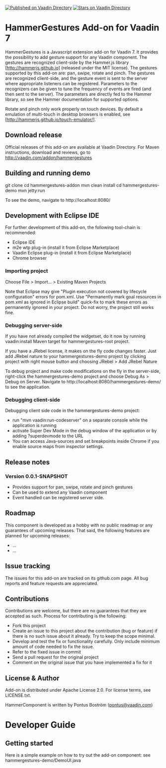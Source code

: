 [![Published on Vaadin  Directory](https://img.shields.io/badge/Vaadin%20Directory-published-00b4f0.svg)](https://vaadin.com/directory/component/hammergestures-add-on)
[![Stars on Vaadin Directory](https://img.shields.io/vaadin-directory/star/hammergestures-add-on.svg)](https://vaadin.com/directory/component/hammergestures-add-on)

# HammerGestures Add-on for Vaadin 7

HammerGestures is a Javascript extension add-on for Vaadin 7. It provides the possibility to add gesture support for any Vaadin component. The gestures are recognized client-side by the Hammer.js library [http://hammerjs.github.io] (released under the MIT license). The gestures supported by this add-on are: pan, swipe, rotate and pinch.  The gestures are recognized client-side, and the gesture event is sent to the server where appropriate listeners can be registered. Parameters to the recognizers can be given to tune the frequency of events are fired (and then sent to the server). The parameters are directly fed to the Hammer library, so see the Hammer documentation for supported options.

Rotate and pinch only work properly on touch devices. By default a emulation of multi-touch in desktop browsers is enabled, see [http://hammerjs.github.io/touch-emulator/].


## Download release

Official releases of this add-on are available at Vaadin Directory. For Maven instructions, download and reviews, go to http://vaadin.com/addon/hammergestures

## Building and running demo

git clone <url of the HammerComponent repository>
cd hammergestures-addon
mvn clean install
cd hammergestures-demo
mvn jetty:run

To see the demo, navigate to http://localhost:8080/

## Development with Eclipse IDE

For further development of this add-on, the following tool-chain is recommended:
- Eclipse IDE
- m2e wtp plug-in (install it from Eclipse Marketplace)
- Vaadin Eclipse plug-in (install it from Eclipse Marketplace)
- Chrome browser

### Importing project

Choose File > Import... > Existing Maven Projects

Note that Eclipse may give "Plugin execution not covered by lifecycle configuration" errors for pom.xml. Use "Permanently mark goal resources in pom.xml as ignored in Eclipse build" quick-fix to mark these errors as permanently ignored in your project. Do not worry, the project still works fine. 

### Debugging server-side

If you have not already compiled the widgetset, do it now by running vaadin:install Maven target for hammergestures-root project.

If you have a JRebel license, it makes on the fly code changes faster. Just add JRebel nature to your hammergestures-demo project by clicking project with right mouse button and choosing JRebel > Add JRebel Nature

To debug project and make code modifications on the fly in the server-side, right-click the hammergestures-demo project and choose Debug As > Debug on Server. Navigate to http://localhost:8080/hammergestures-demo/ to see the application.

### Debugging client-side

Debugging client side code in the hammergestures-demo project:
  - run "mvn vaadin:run-codeserver" on a separate console while the application is running
  - activate Super Dev Mode in the debug window of the application or by adding ?superdevmode to the URL
  - You can access Java-sources and set breakpoints inside Chrome if you enable source maps from inspector settings.
 
## Release notes

### Version 0.0.1-SNAPSHOT
- Provides support for pan, swipe, rotate and pinch gestures
- Can be used to extend any Vaadin component
- Event handled can be registered server side.

## Roadmap

This component is developed as a hobby with no public roadmap or any guarantees of upcoming releases. That said, the following features are planned for upcoming releases:
- ...
- ...

## Issue tracking

The issues for this add-on are tracked on its github.com page. All bug reports and feature requests are appreciated. 

## Contributions

Contributions are welcome, but there are no guarantees that they are accepted as such. Process for contributing is the following:
- Fork this project
- Create an issue to this project about the contribution (bug or feature) if there is no such issue about it already. Try to keep the scope minimal.
- Develop and test the fix or functionality carefully. Only include minimum amount of code needed to fix the issue.
- Refer to the fixed issue in commit
- Send a pull request for the original project
- Comment on the original issue that you have implemented a fix for it

## License & Author

Add-on is distributed under Apache License 2.0. For license terms, see LICENSE.txt.

HammerComponent is written by Pontus Boström (pontus@vaadin.com)

# Developer Guide

## Getting started

Here is a simple example on how to try out the add-on component:
see hammergestures-demo/DemoUI.java
